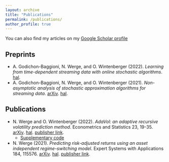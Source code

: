 ```yaml
---
layout: archive
title: "Publications"
permalink: /publications/
author_profile: true
---
```


You can also find my articles on my [Google Scholar profile](https://scholar.google.com/citations?user=7ixNlWUAAAAJ&hl=en "Nicklas Werge") 

## Preprints
* A. Godichon-Baggioni, N. Werge, and O. Wintenberger (2022). *Learning from time-dependent streaming data with online stochastic algorithms*. [hal](https://hal.archives-ouvertes.fr/hal-03677328v1).
* A. Godichon-Baggioni, N. Werge, and O. Wintenberger (2021). *Non-asymptotic analysis of stochastic approximation algorithms for streaming data*. [arXiv](https://arxiv.org/abs/2109.07117). [hal](https://hal.archives-ouvertes.fr/hal-03343481v2).

## Publications
* N. Werge and O. Wintenberger (2022). *AdaVol: an adaptive recursive volatility prediction method*. Econometrics and Statistics 23, 19-35. [arXiv](https://arxiv.org/abs/2006.02077). [hal](https://hal.archives-ouvertes.fr/hal-02733439v3). [publisher link](https://www.sciencedirect.com/science/article/pii/S2452306221000113?casa_token=4RQmi4UcJGgAAAAA:NW73xC2SFQ4awJ0f4jlBCQPm7BBECxD5zo_iiB37RbOPsVDCuZjnRejhqE4iXg-ddlmfVkUE_mA).
  * [Supplementary code](https://github.com/nicklaswerge/AdaVol)
* N. Werge (2021). *Predicting risk-adjusted returns using an asset independent regime-switching model*. Expert Systems with Applications 184, 115576. [arXiv](https://arxiv.org/abs/2107.05535). [hal](https://hal.archives-ouvertes.fr/hal-03313129v1). [publisher link](https://www.sciencedirect.com/science/article/pii/S0957417421009799?casa_token=McnTItfLBvwAAAAA:8Oof6IXAyn-6lF-0FawHtXHXTfGrAalixQmWzNqcDudkeck45ijNXCH4HcEmHgHsmgqG6XDO55M).
